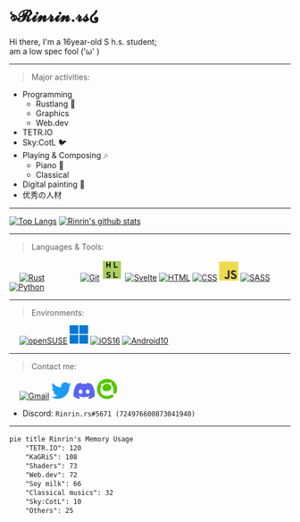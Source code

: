 # ঌ𝓡𝓲𝓷𝓻𝓲𝓷.𝓻𝓼໒

Hi there, I'm a 16year-old S h.s. student;  
am a low spec fool ('ω' )

---

> Major activities:

- Programming
    - Rustlang 🦀
    - Graphics
    - Web.dev
- TETR.IO
- Sky:CotL 🐦
- Playing & Composing 🎶
    - Piano 🎹
    - Classical
- Digital painting 🎨
- 优秀の人材

---

[![Top Langs](https://github-readme-stats.vercel.app/api/top-langs/?username=Rinrin0413&show_icons=true&theme=gruvbox&langs_count=10&layout=compact)](https://github.com/anuraghazra/github-readme-stats)
[![Rinrin's github stats](https://github-readme-stats.vercel.app/api?username=Rinrin0413&show_icons=true&theme=gruvbox)](https://github.com/anuraghazra/github-readme-stats)

---

> Languages & Tools:

<div id="logos">
    &emsp;
    <a href="https://www.rust-lang.org"><img src="https://styles.redditmedia.com/t5_2s7lj/styles/image_widget_swcbp2ejzti11.png" alt="Rust" title="Rust" width="38px"></a>
    &emsp;&emsp;&emsp;&emsp;
    <a href="https://git-scm.com/"><img src="https://git-scm.com/images/logos/downloads/Git-Icon-1788C.svg" alt="Git" title="Git" width="36px"></a>
    <a href="https://docs.microsoft.com/en-us/windows/win32/direct3dhlsl/dx-graphics-hlsl"><img src="./assets/img/hlsl.png" alt="HLSL" title="HLSL" width="38px"></a>
    <a href="https://svelte.dev"><img src="https://svelte.dev/favicon.png" alt="Svelte" title="Svelte" width="38px"></a>
    <a href="https://www.w3.org/TR/html5"><img src="https://www.w3.org/html/logo/badge/html5-badge-h-solo.png" alt="HTML" title="HTML5" width="33px"></a>
    <a href="https://www.w3.org/TR/CSS"><img src="https://icongr.am/devicon/css3-original.svg" alt="CSS" title="CSS3" width="34px"></a>
    <a href="https://www.ecma-international.org/publications-and-standards/standards/ecma-262" alt="JS"><img src="https://raw.githubusercontent.com/voodootikigod/logo.js/master/js.png" alt="JS" title="JavaScript" width="34"></a>
    <a href="https://sass-lang.com"><img src="https://sass-lang.com/assets/img/styleguide/color-1c4aab2b.png" alt="SASS" title="SASS, SCSS" width="43px"></a>
    <a href="https://www.python.org"><img src="https://s3.dualstack.us-east-2.amazonaws.com/pythondotorg-assets/media/files/python-logo-only.svg" alt="Python" title="Python3" width="33px"></a>
</div>

---

> Environments:

<div id="logos">
    &emsp;
    <a href="https://www.opensuse.org/#Leap"><img src="https://raw.githubusercontent.com/openSUSE/artwork/master/logos/official/logo-color.svg" alt="openSUSE" title="openSUSE Leap 15.4" width="52px"></a>
    <a href="https://www.microsoft.com/en-us/windows/windows-11"><img src="https://raw.githubusercontent.com/github/explore/379d49236d826364be968345e0a085d044108cff/topics/windows/windows.png" alt="Windows11" title="Microsoft Windows 11" width="33px"></a>
    <a href="https://www.apple.com/ios/ios-16"><img src="https://developer.apple.com/assets/elements/icons/ios-16-num/ios-16-num-96x96_2x.png" alt="iOS16" title="iOS 16" width="35px"></a>
    <a href="https://www.android.com/intl/en/android-10"><img src="https://static.wikia.nocookie.net/logopedia/images/f/f8/Android_Q_logo.svg" alt="Android10" title="Android 10" width="35px"></a>
</div>

---

> Contact me:

<div id="logos">
    &emsp;
    <a href="mailto:rinrin0413.valley@gmail.com" alt="rinrin0413.valley@gmail.com"><img src="https://lh3.googleusercontent.com/0rpHlrX8IG77awQMuUZpQ0zGWT7HRYtpncsuRnFo6V3c8Lh2hPjXnEuhDDd-OsLz1vua4ld2rlUYFAaBYk-rZCODmi2eJlwUEVsZgg" alt="Gmail" title="Gmail: rinrin0413.valley@gmail.com" width="38px"></a>
    <a href="https://twitter.com/Rinrin_2nd" alt="@Rinrin_2nd"><img src="./assets/img/twitter-logo-01282021/Twitter logo/SVG/Logo blue.svg" alt="Twitter" title="Twitter: @Rinrin_2nd" width="36px"></a>
    <a href="https://discord.gg/7QhMDfyPHR" alt="Rinrin.rs#5671"><img src="./assets/img/Discord Press Kit/Logos/3_Icon_Clyde/RGB/icon_clyde_blurple_RGB.svg" alt="Discord" title="Discord: Rinrin.rs#5671" width="38px"></a>
    <a href="https://qiita.com/Rinrin0413" alt="Rinrin0413"><img src="./assets/img/qiita-png/qiita-png/favicon.png" alt="Qiita" title="Qiita: Rinrin0413" width="36px"></a>
</div>

- Discord: `Rinrin.rs#5671 (724976600873041940)`

---

```mermaid
pie title Rinrin's Memory Usage
    "TETR.IO": 120
    "KaGRiS": 108
    "Shaders": 73
    "Web.dev": 72
    "Soy milk": 66
    "Classical musics": 32
    "Sky:CotL": 10
    "Others": 25
```